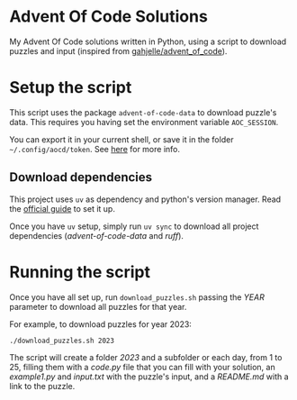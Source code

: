 # Advent Of Code Solutions
My Advent Of Code solutions written in Python, using a script to download puzzles and input (inspired from [gahjelle/advent_of_code](https://github.com/gahjelle/advent_of_code)).

# Setup the script
This script uses the package `advent-of-code-data` to download puzzle's data. This requires you having set the environment variable `AOC_SESSION`.

You can export it in your current shell, or save it in the folder `~/.config/aocd/token`. See [here](https://github.com/wimglenn/advent-of-code-data/#quickstart) for more info.

## Download dependencies
This project uses `uv` as dependency and python's version manager. Read the [official guide](https://docs.astral.sh/uv/getting-started/installation/) to set it up.

Once you have `uv` setup, simply run `uv sync` to download all project dependencies (_advent-of-code-data_ and _ruff_).

# Running the script
Once you have all set up, run `download_puzzles.sh` passing the *YEAR* parameter to download all puzzles for that year.

For example, to download puzzles for year 2023:

```
./download_puzzles.sh 2023
```

The script will create a folder _2023_ and a subfolder or each day, from 1 to 25, filling them with a _code.py_ file that you can fill with your solution, an _example1.py_ and _input.txt_ with the puzzle's input, and a _README.md_ with a link to the puzzle.